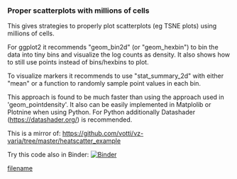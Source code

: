 ### Proper scatterplots with millions of cells

This gives strategies to properly plot scatterplots (eg TSNE plots) using millions of cells.

For ggplot2 it recommends "geom_bin2d" (or "geom_hexbin") to bin the data into tiny bins and visualize the
log counts as density. It also shows how to still use points instead of bins/hexbins to plot.

To visualize markers it recommends to use "stat_summary_2d" with either "mean" or a function to
randomly sample point values in each bin.

This approach is found to be much faster than using the approach used in 'geom_pointdensity'.
It also can be easily implemented in Matplolib or Plotnine when using Python. For Python additionally
Datashader (https://datashader.org/) is recommended.

This is a mirror of: https://github.com/votti/vz-varia/tree/master/heatscatter_example

Try this code also in Binder: [![Binder](https://mybinder.org/badge_logo.svg)](https://mybinder.org/v2/gh/votti/vz-varia/master?urlpath=rstudio)

[filename](heatscatter_example.html ':include :type=iframe width=100% height=800px')

